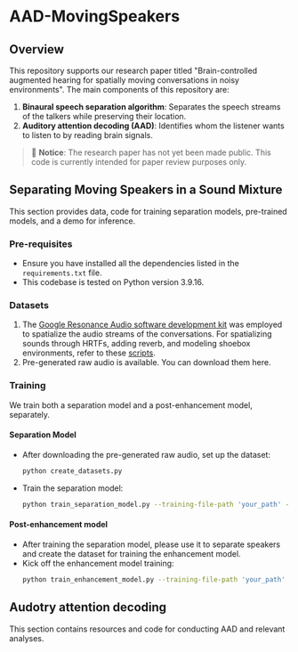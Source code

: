 # AAD-MovingSpeakers

## Overview
This repository supports our research paper titled "Brain-controlled augmented hearing for spatially moving conversations in noisy environments". The main components of this repository are:
1. **Binaural speech separation algorithm**: Separates the speech streams of the talkers while preserving their location.
2. **Auditory attention decoding (AAD)**: Identifies whom the listener wants to listen to by reading brain signals.

> 🚨 **Notice**: The research paper has not yet been made public. This code is currently intended for paper review purposes only.

## Separating Moving Speakers in a Sound Mixture
This section provides data, code for training separation models, pre-trained models, and a demo for inference.

### Pre-requisites
- Ensure you have installed all the dependencies listed in the `requirements.txt` file.
- This codebase is tested on Python version 3.9.16.

### Datasets
1. The [Google Resonance Audio software development kit](https://resonance-audio.github.io/resonance-audio/) was employed to spatialize the audio streams of the conversations. For spatializing sounds through HRTFs, adding reverb, and modeling shoebox environments, refer to these [scripts](https://github.com/vishalchoudhari11/GoogleResonanceAudioSpatializer).
2. Pre-generated raw audio is available. You can download them here. 

### Training 
We train both a separation model and a post-enhancement model, separately.

#### Separation Model
- After downloading the pre-generated raw audio, set up the dataset:
  ```bash
  python create_datasets.py
- Train the separation model:
  ```bash
  python train_separation_model.py --training-file-path 'your_path' --validation-file-path 'your_path' --checkpoint-path 'your_path'

#### Post-enhancement model
- After training the separation model, please use it to separate speakers and create the dataset for training the enhancement model.
- Kick off the enhancement model training:
  ```bash
  python train_enhancement_model.py --training-file-path 'your_path' --validation-file-path 'your_path' --checkpoint-path 'your_path'

## Audotry attention decoding
This section contains resources and code for conducting AAD and relevant analyses.





